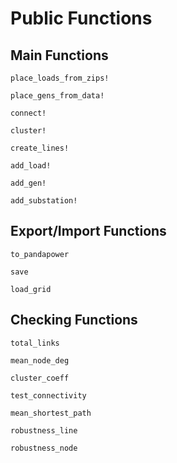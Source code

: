 # Public Functions

## Main Functions

```@docs
place_loads_from_zips!

place_gens_from_data!

connect!

cluster!

create_lines!

add_load!

add_gen!

add_substation!
```

## Export/Import Functions

```@docs
to_pandapower

save

load_grid
```

## Checking Functions

```@docs
total_links

mean_node_deg

cluster_coeff

test_connectivity

mean_shortest_path

robustness_line

robustness_node
```
